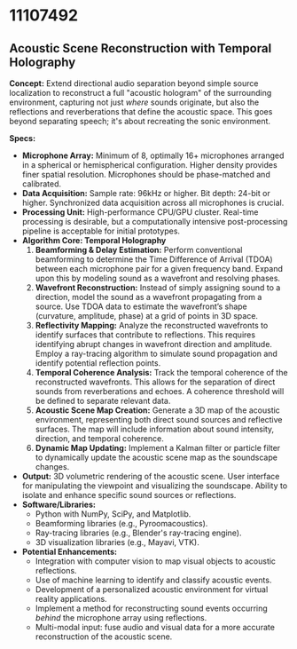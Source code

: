 # 11107492

## Acoustic Scene Reconstruction with Temporal Holography

**Concept:** Extend directional audio separation beyond simple source localization to reconstruct a full "acoustic hologram" of the surrounding environment, capturing not just *where* sounds originate, but also the reflections and reverberations that define the acoustic space. This goes beyond separating speech; it's about recreating the sonic environment.

**Specs:**

*   **Microphone Array:** Minimum of 8, optimally 16+ microphones arranged in a spherical or hemispherical configuration. Higher density provides finer spatial resolution. Microphones should be phase-matched and calibrated.
*   **Data Acquisition:** Sample rate: 96kHz or higher. Bit depth: 24-bit or higher.  Synchronized data acquisition across all microphones is crucial.
*   **Processing Unit:** High-performance CPU/GPU cluster. Real-time processing is desirable, but a computationally intensive post-processing pipeline is acceptable for initial prototypes.
*   **Algorithm Core: Temporal Holography**
    1.  **Beamforming & Delay Estimation:**  Perform conventional beamforming to determine the Time Difference of Arrival (TDOA) between each microphone pair for a given frequency band. Expand upon this by modeling sound as a wavefront and resolving phases.
    2.  **Wavefront Reconstruction:** Instead of simply assigning sound to a direction, model the sound as a wavefront propagating from a source. Use TDOA data to estimate the wavefront’s shape (curvature, amplitude, phase) at a grid of points in 3D space.
    3.  **Reflectivity Mapping:**  Analyze the reconstructed wavefronts to identify surfaces that contribute to reflections.  This requires identifying abrupt changes in wavefront direction and amplitude.  Employ a ray-tracing algorithm to simulate sound propagation and identify potential reflection points.
    4.  **Temporal Coherence Analysis:** Track the temporal coherence of the reconstructed wavefronts. This allows for the separation of direct sounds from reverberations and echoes. A coherence threshold will be defined to separate relevant data.
    5.  **Acoustic Scene Map Creation:**  Generate a 3D map of the acoustic environment, representing both direct sound sources and reflective surfaces. The map will include information about sound intensity, direction, and temporal coherence.
    6.  **Dynamic Map Updating:** Implement a Kalman filter or particle filter to dynamically update the acoustic scene map as the soundscape changes.
*   **Output:** 3D volumetric rendering of the acoustic scene. User interface for manipulating the viewpoint and visualizing the soundscape. Ability to isolate and enhance specific sound sources or reflections.
*   **Software/Libraries:**
    *   Python with NumPy, SciPy, and Matplotlib.
    *   Beamforming libraries (e.g., Pyroomacoustics).
    *   Ray-tracing libraries (e.g., Blender's ray-tracing engine).
    *   3D visualization libraries (e.g., Mayavi, VTK).
*   **Potential Enhancements:**
    *   Integration with computer vision to map visual objects to acoustic reflections.
    *   Use of machine learning to identify and classify acoustic events.
    *   Development of a personalized acoustic environment for virtual reality applications.
    *   Implement a method for reconstructing sound events occurring *behind* the microphone array using reflections.
    *   Multi-modal input: fuse audio and visual data for a more accurate reconstruction of the acoustic scene.